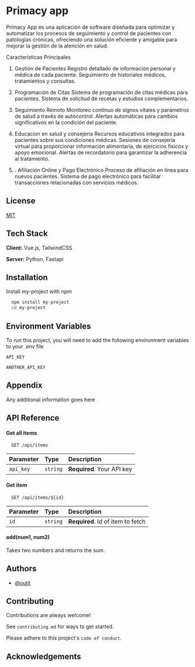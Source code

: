 
# Primacy app
Primacy App es una aplicación de software diseñada para optimizar y automatizar los procesos de seguimiento y control de pacientes con patologías crónicas, ofreciendo una solución eficiente y amigable para mejorar la gestión de la atención en salud.

Características Principales
1. Gestión de Pacientes
Registro detallado de información personal y médica de cada paciente.
Seguimiento de historiales médicos, tratamientos y consultas.

2. Programación de Citas
Sistema de programación de citas médicas para pacientes.
Sistema de solicitud de recetas y estudios complementarios.

3. Seguimiento Remoto
Monitoreo continuo de signos vitales y parámetros de salud a través de autocontrol.
Alertas automáticas para cambios significativos en la condición del paciente.

4. Educacion en salud y consejeria
Recursos educativos integrados para pacientes sobre sus condiciones médicas.
Sesiones de consejería virtual para proporcionar información alimentaria, de ejercicios fisicos y apoyo emocional.
Alertas de recordatorio para garantizar la adherencia al tratamiento.

5. . Afiliación Online y Pago Electrónico
Proceso de afiliación en línea para nuevos pacientes.
Sistema de pago electrónico para facilitar transacciones relacionadas con servicios médicos.


## License

[MIT](https://choosealicense.com/licenses/mit/)


## Tech Stack

**Client:** Vue.js, TailwindCSS

**Server:** Python, Fastapi


## Installation

Install my-project with npm

```bash
  npm install my-project
  cd my-project
```
    
## Environment Variables

To run this project, you will need to add the following environment variables to your .env file

`API_KEY`

`ANOTHER_API_KEY`


## Appendix

Any additional information goes here


## API Reference

#### Get all items

```http
  GET /api/items
```

| Parameter | Type     | Description                |
| :-------- | :------- | :------------------------- |
| `api_key` | `string` | **Required**. Your API key |

#### Get item

```http
  GET /api/items/${id}
```

| Parameter | Type     | Description                       |
| :-------- | :------- | :-------------------------------- |
| `id`      | `string` | **Required**. Id of item to fetch |

#### add(num1, num2)

Takes two numbers and returns the sum.


## Authors

- [@outit](https://gitlab.outit.ar/outit/primacy-salud/documentation/design)


## Contributing

Contributions are always welcome!

See `contributing.md` for ways to get started.

Please adhere to this project's `code of conduct`.


## Acknowledgements

 
